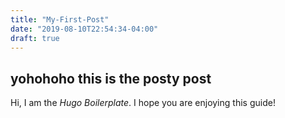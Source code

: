 ```yaml
---
title: "My-First-Post"
date: "2019-08-10T22:54:34-04:00"
draft: true
---
```

## yohohoho this is the posty post

Hi, I am the *Hugo Boilerplate*. I hope you are enjoying this guide!
